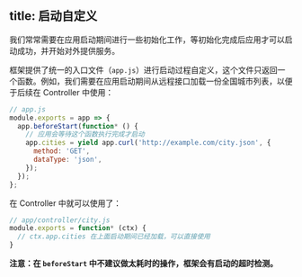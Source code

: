 title: 启动自定义
---

我们常常需要在应用启动期间进行一些初始化工作，等初始化完成后应用才可以启动成功，并开始对外提供服务。

框架提供了统一的入口文件（`app.js`）进行启动过程自定义，这个文件只返回一个函数。例如，我们需要在应用启动期间从远程接口加载一份全国城市列表，以便于后续在 Controller 中使用：

```js
// app.js
module.exports = app => {
  app.beforeStart(function* () {
    // 应用会等待这个函数执行完成才启动
    app.cities = yield app.curl('http://example.com/city.json', {
      method: 'GET',
      dataType: 'json',
    });
  });
};
```

在 Controller 中就可以使用了：

```js
// app/controller/city.js
module.exports = function* (ctx) {
  // ctx.app.cities 在上面启动期间已经加载，可以直接使用
}
```

**注意：在 `beforeStart` 中不建议做太耗时的操作，框架会有启动的超时检测。**
